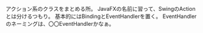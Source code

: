 アクション系のクラスをまとめる所。
JavaFXの名前に習って、SwingのActionとは分けるつもり。
基本的にはBindingとEventHandlerを置く。
EventHandlerのネーミングは、〇〇EventHandlerかなぁ。